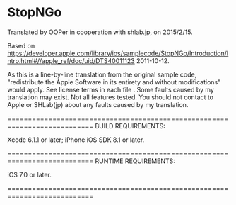 # StopNGo

Translated by OOPer in cooperation with shlab.jp, on 2015/2/15.

Based on
<https://developer.apple.com/library/ios/samplecode/StopNGo/Introduction/Intro.html#//apple_ref/doc/uid/DTS40011123>
2011-10-12.

As this is a line-by-line translation from the original sample code, "redistribute the Apple Software in its entirety and without modifications" would apply. See license terms in each file .
Some faults caused by my translation may exist. Not all features tested.
You should not contact to Apple or SHLab(jp) about any faults caused by my translation.

===========================================================================
BUILD REQUIREMENTS:

Xcode 6.1.1 or later; iPhone iOS SDK 8.1 or later.

===========================================================================
RUNTIME REQUIREMENTS:

iOS 7.0 or later.

===========================================================================
